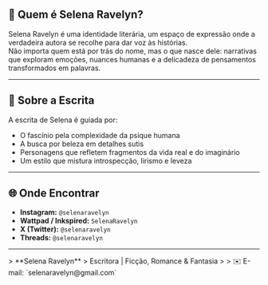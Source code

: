 ## 🌿 Quem é Selena Ravelyn?

Selena Ravelyn é uma identidade literária, um espaço de expressão onde a verdadeira autora se recolhe para dar voz às histórias.  
Não importa quem está por trás do nome, mas o que nasce dele: narrativas que exploram emoções, nuances humanas e a delicadeza de pensamentos transformados em palavras.  

---

## 📖 Sobre a Escrita  

A escrita de Selena é guiada por:  
- O fascínio pela complexidade da psique humana  
- A busca por beleza em detalhes sutis  
- Personagens que refletem fragmentos da vida real e do imaginário  
- Um estilo que mistura introspecção, lirismo e leveza  

---

## 🌐 Onde Encontrar

- **Instagram:** `@selenaravelyn`  
- **Wattpad / Inkspired:** `SelenaRavelyn`  
- **X (Twitter):** `@selenaravelyn`  
- **Threads:** `@selenaravelyn`  

---

<aside>   
> **Selena Ravelyn**  
> Escritora | Ficção, Romance & Fantasia  
>   
> ✉️ E-mail: `selenaravelyn@gmail.com`  
</aside>
